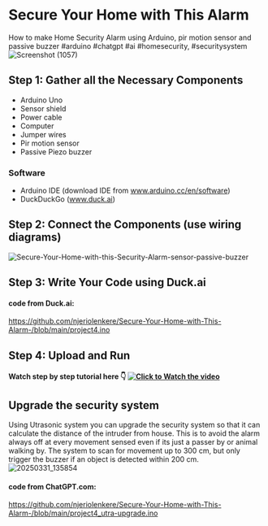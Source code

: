 # Secure Your Home with This Alarm
How to make Home Security Alarm using Arduino, pir motion sensor and passive buzzer  #arduino #chatgpt #ai #homesecurity, #securitysystem
![Screenshot (1057)](https://github.com/user-attachments/assets/1231a3da-9ad4-4da5-af55-4cee63e38e0f)

## Step 1: Gather all the Necessary Components
* Arduino Uno
* Sensor shield
* Power cable
* Computer
* Jumper wires
* Pir motion sensor
* Passive Piezo buzzer

### Software
* Arduino IDE (download IDE from www.arduino.cc/en/software) 
* DuckDuckGo (www.duck.ai)

## Step 2: Connect the Components (use wiring diagrams)
![Secure-Your-Home-with-this-Security-Alarm-sensor-passive-buzzer](https://github.com/user-attachments/assets/9e5c6723-f2ca-4547-a3d4-35622aaabb25)


## Step 3: Write Your Code using Duck.ai
#### code from Duck.ai: 
https://github.com/njeriolenkere/Secure-Your-Home-with-This-Alarm-/blob/main/project4.ino

## Step 4: Upload and Run


#### Watch step by step tutorial here :point_down: [![Click to Watch the video](https://github.com/user-attachments/assets/31dd5fda-08b1-468f-b839-f58630041508)](https://youtu.be/OJyP_r0AuPA)


## Upgrade the security system
Using Utrasonic system you can upgrade the security system so that it can calculate the distance of the intruder from house. This is to avoid the alarm always off at every movement sensed even if its just a passer by or animal walking by. The system to scan for movement up to 300 cm, but only trigger the buzzer if an object is detected within 200 cm.
![20250331_135854](https://github.com/user-attachments/assets/91f53858-6f6f-4722-9766-d7f48eaa502f)


#### code from ChatGPT.com:
https://github.com/njeriolenkere/Secure-Your-Home-with-This-Alarm-/blob/main/project4_utra-upgrade.ino


